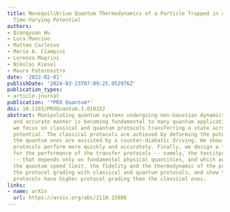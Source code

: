 ```yaml
---
title: Nonequilibrium Quantum Thermodynamics of a Particle Trapped in a Controllable
  Time-Varying Potential
authors:
- Qiongyuan Wu
- Luca Mancino
- Matteo Carlesso
- Mario A. Ciampini
- Lorenzo Magrini
- Nikolai Kiesel
- Mauro Paternostro
date: '2022-02-01'
publishDate: '2024-03-23T07:09:25.852976Z'
publication_types:
- article-journal
publication: '*PRX Quantum*'
doi: 10.1103/PRXQuantum.3.010322
abstract: Manipulating quantum systems undergoing non-Gaussian dynamics in a fast
  and accurate manner is becoming fundamental to many quantum applications. Here,
  we focus on classical and quantum protocols transferring a state across a double-well
  potential. The classical protocols are achieved by deforming the potential, while
  the quantum ones are assisted by a counter-diabatic driving. We show that quantum
  protocols perform more quickly and accurately. Finally, we design a figure of merit
  for the performance of the transfer protocols -- namely, the textitprotocol grading
  -- that depends only on fundamental physical quantities, and which accounts for
  the quantum speed limit, the fidelity and the thermodynamic of the process. We test
  the protocol grading with classical and quantum protocols, and show that quantum
  protocols have higher protocol grading than the classical ones.
links:
- name: arXiv
  url: https://arxiv.org/abs/2110.15888
---
```

